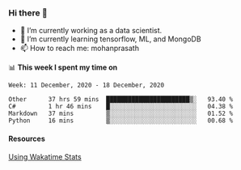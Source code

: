 ### Hi there 👋

- 🔭 I’m currently working as a data scientist.
- 🌱 I’m currently learning tensorflow, ML, and MongoDB
- 📫 How to reach me: mohanprasath

📊 **This week I spent my time on**
<!--START_SECTION:waka-->
```text
Week: 11 December, 2020 - 18 December, 2020

Other      37 hrs 59 mins  ███████████████████████▒░   93.40 % 
C#         1 hr 46 mins    █░░░░░░░░░░░░░░░░░░░░░░░░   04.38 % 
Markdown   37 mins         ▒░░░░░░░░░░░░░░░░░░░░░░░░   01.52 % 
Python     16 mins         ▒░░░░░░░░░░░░░░░░░░░░░░░░   00.68 % 
```
<!--END_SECTION:waka-->

#### Resources
[Using Wakatime Stats](https://github.com/marketplace/actions/waka-readme)
